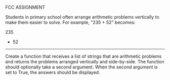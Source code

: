 FCC ASSIGNMENT

Students in primary school often arrange arithmetic problems vertically to make them easier to solve.
For example, "235 + 52" becomes:

  235
+  52
-----

Create a function that receives a list of strings that are arithmetic problems and returns the problems
arranged vertically and side-by-side.
The function should optionally take a second argument.
When the second argument is set to True, the answers should be displayed.